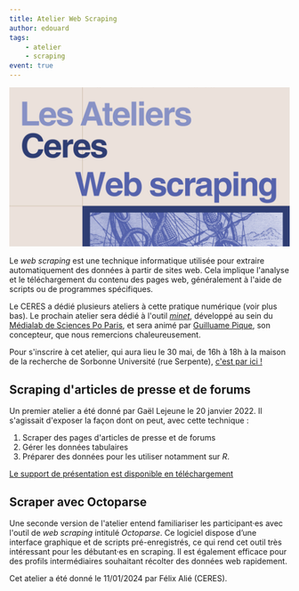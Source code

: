 ```yaml
---
title: Atelier Web Scraping
author: edouard
tags:
    - atelier 
    - scraping
event: true
---
```


![](atelier_web_scraping.png)

Le *web scraping* est une technique informatique utilisée pour extraire automatiquement des données à partir de sites web. Cela implique l'analyse et le téléchargement du contenu des pages web, généralement à l'aide de scripts ou de programmes spécifiques.

Le CERES a dédié plusieurs ateliers à cette pratique numérique (voir plus bas). Le prochain atelier sera dédié à l'outil [*minet*](https://github.com/medialab/minet), développé au sein du [Médialab de Sciences Po Paris](https://medialab.sciencespo.fr/), et sera animé par [Guilluame Pique](https://medialab.sciencespo.fr/equipe/guillaume-plique/), son concepteur, que nous remercions chaleureusement.

Pour s'inscrire à cet atelier, qui aura lieu le 30 mai, de 16h à 18h à la maison de la recherche de Sorbonne Université (rue Serpente), [c'est par ici !](https://framaforms.org/inscription-atelier-minet-30052024-1715337038)

## Scraping d'articles de presse et de forums

Un premier atelier a été donné par Gaël Lejeune le 20 janvier 2022. Il s'agissait d'exposer la façon dont on peut, avec cette technique :

1. Scraper des pages d'articles de presse et de forums
2. Gérer les données tabulaires
3. Préparer des données pour les utiliser notamment sur *R*.

[Le support de présentation est disponible en téléchargement](http://memes.sorbonne-universite.fr/wp-content/uploads/2022/02/Gael_Lejeune_Scraping.pdf)

## Scraper avec Octoparse

Une seconde version de l'atelier entend familiariser les participant·es avec l'outil de *web scraping* intitulé *Octoparse*. Ce logiciel dispose d’une interface graphique et de scripts pré-enregistrés, ce qui rend cet outil très intéressant pour les débutant·es en scraping. Il est également efficace pour des profils intermédiaires souhaitant récolter des données web rapidement.

Cet atelier a été donné le 11/01/2024 par Félix Alié (CERES).


